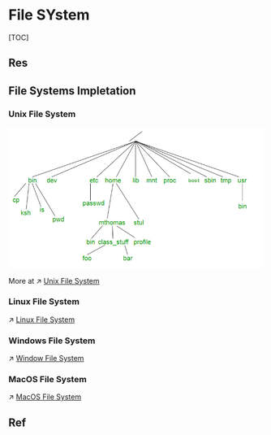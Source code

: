 # File SYstem

[TOC]



## Res

## File Systems Impletation
### Unix File System
![](../../../../../../Assets/Pics/Pasted%20image%2020230316140056.png)

More at ↗ [Unix File System](../../../../🥷🏼%20Operating%20System%20(Tech)/UNIX%20Family/UNIX%20Basics/Unix%20File%20System.md)


### Linux File System
↗ [Linux File System](../../../../🥷🏼%20Operating%20System%20(Tech)/Linux/Linux%20Basics/Linux%20File%20System.md)


### Windows File System
↗ [Window File System](../../../../🥷🏼%20Operating%20System%20(Tech)/Windows/Windows%20Basics/Window%20File%20System.md)


### MacOS File System
↗ [MacOS File System](../../../../🥷🏼%20Operating%20System%20(Tech)/Apple/MacOS/MacOS%20Basics/MacOS%20File%20System.md)


## Ref

